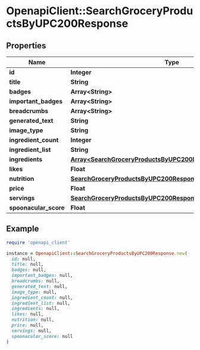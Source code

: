 # OpenapiClient::SearchGroceryProductsByUPC200Response

## Properties

| Name | Type | Description | Notes |
| ---- | ---- | ----------- | ----- |
| **id** | **Integer** |  |  |
| **title** | **String** |  |  |
| **badges** | **Array&lt;String&gt;** |  |  |
| **important_badges** | **Array&lt;String&gt;** |  |  |
| **breadcrumbs** | **Array&lt;String&gt;** |  |  |
| **generated_text** | **String** |  |  |
| **image_type** | **String** |  |  |
| **ingredient_count** | **Integer** |  | [optional] |
| **ingredient_list** | **String** |  |  |
| **ingredients** | [**Array&lt;SearchGroceryProductsByUPC200ResponseIngredientsInner&gt;**](SearchGroceryProductsByUPC200ResponseIngredientsInner.md) |  |  |
| **likes** | **Float** |  |  |
| **nutrition** | [**SearchGroceryProductsByUPC200ResponseNutrition**](SearchGroceryProductsByUPC200ResponseNutrition.md) |  |  |
| **price** | **Float** |  |  |
| **servings** | [**SearchGroceryProductsByUPC200ResponseServings**](SearchGroceryProductsByUPC200ResponseServings.md) |  |  |
| **spoonacular_score** | **Float** |  |  |

## Example

```ruby
require 'openapi_client'

instance = OpenapiClient::SearchGroceryProductsByUPC200Response.new(
  id: null,
  title: null,
  badges: null,
  important_badges: null,
  breadcrumbs: null,
  generated_text: null,
  image_type: null,
  ingredient_count: null,
  ingredient_list: null,
  ingredients: null,
  likes: null,
  nutrition: null,
  price: null,
  servings: null,
  spoonacular_score: null
)
```


